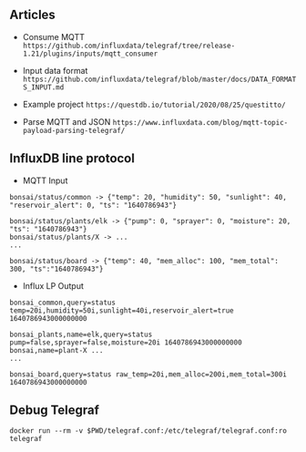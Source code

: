 ## Articles

- Consume MQTT
`https://github.com/influxdata/telegraf/tree/release-1.21/plugins/inputs/mqtt_consumer`

- Input data format
`https://github.com/influxdata/telegraf/blob/master/docs/DATA_FORMATS_INPUT.md`

- Example project
`https://questdb.io/tutorial/2020/08/25/questitto/`

- Parse MQTT and JSON
`https://www.influxdata.com/blog/mqtt-topic-payload-parsing-telegraf/`

## InfluxDB line protocol

- MQTT Input
```
bonsai/status/common -> {"temp": 20, "humidity": 50, "sunlight": 40, "reservoir_alert": 0, "ts": "1640786943"}

bonsai/status/plants/elk -> {"pump": 0, "sprayer": 0, "moisture": 20, "ts": "1640786943"}
bonsai/status/plants/X -> ...
...

bonsai/status/board -> {"temp": 40, "mem_alloc": 100, "mem_total": 300, "ts":"1640786943"}
```

- Influx LP Output
```
bonsai_common,query=status temp=20i,humidity=50i,sunlight=40i,reservoir_alert=true 1640786943000000000

bonsai_plants,name=elk,query=status pump=false,sprayer=false,moisture=20i 1640786943000000000
bonsai,name=plant-X ...
...

bonsai_board,query=status raw_temp=20i,mem_alloc=200i,mem_total=300i 1640786943000000000
```

## Debug Telegraf
```
docker run --rm -v $PWD/telegraf.conf:/etc/telegraf/telegraf.conf:ro telegraf
```
